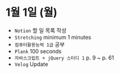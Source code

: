 # 1월 1일 (월)

- `Notion` 할 일 목록 작성
- `Stretching` minimum 1 minutes
- `컴퓨터활용능력 1급` 공부
- `Plank` 100 seconds
- `자바스크립트 + jQuery 스터디 1` p. 9 ~ p. 61
- `Velog` Update
